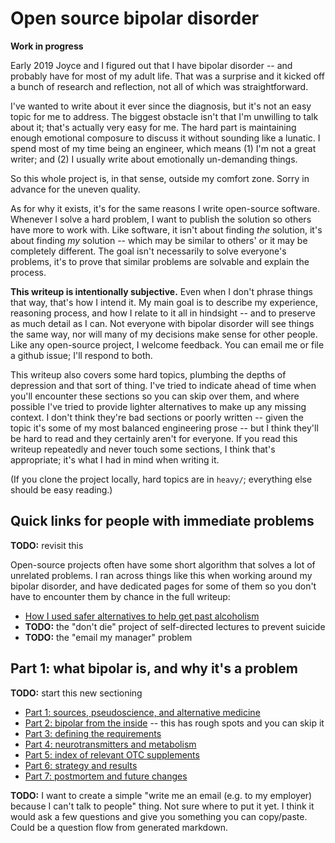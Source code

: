 # Open source bipolar disorder
**Work in progress**

Early 2019 Joyce and I figured out that I have bipolar disorder -- and probably have for most of my adult life. That was a surprise and it kicked off a bunch of research and reflection, not all of which was straightforward.

I've wanted to write about it ever since the diagnosis, but it's not an easy topic for me to address. The biggest obstacle isn't that I'm unwilling to talk about it; that's actually very easy for me. The hard part is maintaining enough emotional composure to discuss it without sounding like a lunatic. I spend most of my time being an engineer, which means (1) I'm not a great writer; and (2) I usually write about emotionally un-demanding things.

So this whole project is, in that sense, outside my comfort zone. Sorry in advance for the uneven quality.

As for why it exists, it's for the same reasons I write open-source software. Whenever I solve a hard problem, I want to publish the solution so others have more to work with. Like software, it isn't about finding _the_ solution, it's about finding _my_ solution -- which may be similar to others' or it may be completely different. The goal isn't necessarily to solve everyone's problems, it's to prove that similar problems are solvable and explain the process.

**This writeup is intentionally subjective.** Even when I don't phrase things that way, that's how I intend it. My main goal is to describe my experience, reasoning process, and how I relate to it all in hindsight -- and to preserve as much detail as I can. Not everyone with bipolar disorder will see things the same way, nor will many of my decisions make sense for other people. Like any open-source project, I welcome feedback. You can email me or file a github issue; I'll respond to both.

This writeup also covers some hard topics, plumbing the depths of depression and that sort of thing. I've tried to indicate ahead of time when you'll encounter these sections so you can skip over them, and where possible I've tried to provide lighter alternatives to make up any missing context. I don't think they're bad sections or poorly written -- given the topic it's some of my most balanced engineering prose -- but I think they'll be hard to read and they certainly aren't for everyone. If you read this writeup repeatedly and never touch some sections, I think that's appropriate; it's what I had in mind when writing it.

(If you clone the project locally, hard topics are in `heavy/`; everything else should be easy reading.)


## Quick links for people with immediate problems
**TODO:** revisit this

Open-source projects often have some short algorithm that solves a lot of unrelated problems. I ran across things like this when working around my bipolar disorder, and have dedicated pages for some of them so you don't have to encounter them by chance in the full writeup:

+ [How I used safer alternatives to help get past alcoholism](alcohol-substitution.md)
+ **TODO:** the "don't die" project of self-directed lectures to prevent suicide
+ **TODO:** the "email my manager" problem


## Part 1: what bipolar is, and why it's a problem
**TODO:** start this new sectioning

+ [Part 1: sources, pseudoscience, and alternative medicine](sources.md)
+ [Part 2: bipolar from the inside](heavy/inside.md) -- this has rough spots and you can skip it
+ [Part 3: defining the requirements](requirements.md)
+ [Part 4: neurotransmitters and metabolism](neurotransmitters.md)
+ [Part 5: index of relevant OTC supplements](supplements.md)
+ [Part 6: strategy and results](strategy.md)
+ [Part 7: postmortem and future changes](postmortem.md)

**TODO:** I want to create a simple "write me an email (e.g. to my employer) because I can't talk to people" thing. Not sure where to put it yet. I think it would ask a few questions and give you something you can copy/paste. Could be a question flow from generated markdown.
